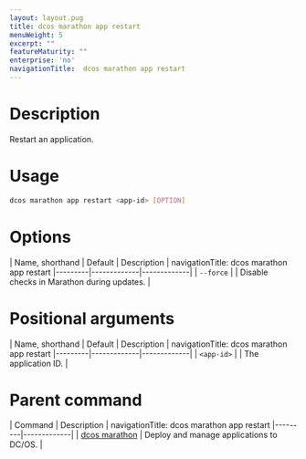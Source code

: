 ```yaml
---
layout: layout.pug
title: dcos marathon app restart
menuWeight: 5
excerpt: ""
featureMaturity: ""
enterprise: 'no'
navigationTitle:  dcos marathon app restart
---
```


<!-- This source repo for this topic is https://github.com/dcos/dcos-docs -->


# Description
Restart an application.

# Usage

```bash
dcos marathon app restart <app-id> [OPTION]
```

# Options

| Name, shorthand | Default | Description |
navigationTitle:  dcos marathon app restart
|---------|-------------|-------------|
| `--force`   |             | Disable checks in Marathon during updates. |

# Positional arguments

| Name, shorthand | Default | Description |
navigationTitle:  dcos marathon app restart
|---------|-------------|-------------|
| `<app-id>`   |             |  The application ID. |

# Parent command

| Command | Description |
navigationTitle:  dcos marathon app restart
|---------|-------------|
| [dcos marathon](/docs/1.10/cli/command-reference/dcos-marathon/) | Deploy and manage applications to DC/OS. |

<!-- # Examples -->

